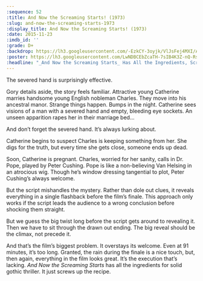 ```yaml
---
:sequence: 52
:title: And Now the Screaming Starts! (1973)
:slug: and-now-the-screaming-starts-1973
:display_title: And Now the Screaming Starts! (1973)
:date: 2015-11-23
:imdb_id: ''
:grade: D+
:backdrop: https://lh3.googleusercontent.com/-EzkCY-3oyjk/VlJsFej4MXI/AAAAAAAADDo/QKejKVIP-8Y/w1000-Ic42-rj/and-now-the-screaming-starts-1973.png
:poster: https://lh3.googleusercontent.com/LwNDBCEbZcaTH-7sIB4K3Z-nQ-RsANzUKnviD2Q1oFNFd9GHpDKC6KXdT97Cch4GZLC4od6i5U9D=w290-rj
:headline: "_And Now the Screaming Starts_ Has All the Ingredients, Screws up the Recipe"
---
```


The severed hand is surprisingly effective.

Gory details aside, the story feels familiar. Attractive young Catherine marries handsome young English nobleman Charles. They move into his ancestral manor. Strange things happen. Bumps in the night. Catherine sees visions of a man with a severed hand and empty, bleeding eye sockets. An unseen apparition rapes her in their marriage bed…

And don’t forget the severed hand. It’s always lurking about.

Catherine begins to suspect Charles is keeping something from her. She digs for the truth, but every time she gets close, someone ends up dead.

Soon, Catherine is pregnant. Charles, worried for her sanity, calls in Dr. Pope, played by Peter Cushing. Pope is like a non-believing Van Helsing in an atrocious wig. Though he’s window dressing tangential to plot, Peter Cushing’s always welcome.

But the script mishandles the mystery. Rather than dole out clues, it reveals everything in a single flashback before the film’s finale. This approach only works if the script leads the audience to a wrong conclusion before shocking them straight.

But we guess the big twist long before the script gets around to revealing it. Then we have to sit through the drawn out ending. The big reveal should be the climax, not precede it.

And that’s the film’s biggest problem. It overstays its welcome. Even at 91 minutes, it’s too long. Granted, the rain during the finale is a nice touch, but, then again, everything in the film looks great. It’s the execution that’s lacking. _And Now the Screaming Starts_ has all the ingredients for solid gothic thriller. It just screws up the recipe.